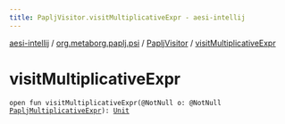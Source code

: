 ```yaml
---
title: PapljVisitor.visitMultiplicativeExpr - aesi-intellij
---
```


[aesi-intellij](../../index.html) / [org.metaborg.paplj.psi](../index.html) / [PapljVisitor](index.html) / [visitMultiplicativeExpr](.)

# visitMultiplicativeExpr

`open fun visitMultiplicativeExpr(@NotNull o: @NotNull `[`PapljMultiplicativeExpr`](../-paplj-multiplicative-expr/index.html)`): `[`Unit`](https://kotlinlang.org/api/latest/jvm/stdlib/kotlin/-unit/index.html)